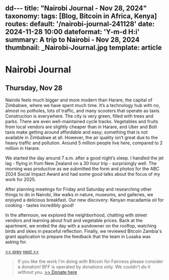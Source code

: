 dd---
title: "Nairobi Journal - Nov 28, 2024"
taxonomy:
    tags: [Blog, Bitcoin in Africa, Kenya]
routes:
    default: '/nairobi-journal-241128'
date: 2024-11-28 10:00
dateformat: 'Y-m-d H:i'
summary: A trip to Nairobi - Nov 28, 2024
thumbnail: _Nairobi-Journal.jpg
template: article
---

# Nairobi Journal

## Thursday, Nov 28

Nairobi feels much bigger and more modern than Harare, the capital of Zimbabwe, where we have spent much time. It’s a technology hub with no, almost no potholes, lots of traffic, and many scooters that operate as taxis. Construction is everywhere. The city is very green, filled with trees and parks. There are even well-maintained cycle tracks. Vegetables and fruits from local vendors are slightly cheaper than in Harare, and Uber and Bolt taxis make getting around affordable and easy; something that is not available in Zimbabwe at all. However, the air quality isn’t great due to the heavy traffic and pollution. Around 5 million people live here, compared to 2 million in Harare.

We started the day around 7 a.m. after a good night’s sleep. I handled the jet lag - flying in from New Zealand on a 30 hour trip - surprisingly well. The morning was productive as we submitted the form and photos for the ABC 2024 Social Impact Award and had some good talks about the focus of my work for 2025.

After planning meetings for Friday and Saturday and researching other things to do in Nairobi, like walks in nature, museums, and galleries, we enjoyed a delicious breakfast. Our new discovery: Kenyan macadamia oil for cooking - tastes incredibly good!

In the afternoon, we explored the neighborhood, chatting with street vendors and learning about fruit and vegetable prices. Back at the apartment, we ended the day with a sundowner on the rooftop, watching birds and skies in peaceful reflection. Finally, we reviewed Bitcoin Zambia's grant application to prepare the feedback that the team in Lusaka was asking for.

[<< prev](/nairobi-journal-241127) [next >>](/nairobi-journal-241129) 

> If you like the work I'm doing with Bitcoin for Fairness please consider a donation! BFF is operated by donations only. We couldn't do it without you. [>> Donate here](https://bffbtc.org/donate/)